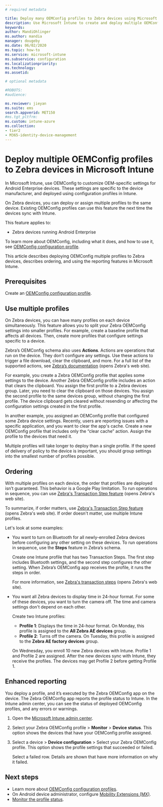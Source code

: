 ```yaml
---
# required metadata

title: Deploy many OEMConfig profiles to Zebra devices using Microsoft Intune
description: Use Microsoft Intune to create and deploy multiple OEMConfig device configuration profiles on Zebra devices running Android Enterprise. Use Zebra actions and steps to order your profiles.
keywords:
author: MandiOhlinger
ms.author: mandia
manager: dougeby
ms.date: 06/02/2020
ms.topic: how-to
ms.service: microsoft-intune
ms.subservice: configuration
ms.localizationpriority:
ms.technology:
ms.assetid: 

# optional metadata

#ROBOTS:
#audience:

ms.reviewer: jieyan
ms.suite: ems
search.appverid: MET150
#ms.tgt_pltfrm:
ms.custom: intune-azure
ms.collection:
- tier2
- M365-identity-device-management
---
```


# Deploy multiple OEMConfig profiles to Zebra devices in Microsoft Intune

In Microsoft Intune, use OEMConfig to customize OEM-specific settings for Android Enterprise devices. These settings are specific to the device manufacturer, and deployed using configuration profiles in Intune.

On Zebra devices, you can deploy or assign multiple profiles to the same device. Existing OEMConfig profiles can use this feature the next time the devices sync with Intune.

This feature applies to:

- Zebra devices running Android Enterprise

To learn more about OEMConfig, including what it does, and how to use it, see [OEMConfig configuration profile](android-oem-configuration-overview.md).

This article describes deploying OEMConfig multiple profiles to Zebra devices, describes ordering, and using the reporting features in Microsoft Intune.

## Prerequisites

Create an [OEMConfig configuration profile](android-oem-configuration-overview.md).

## Use multiple profiles

On Zebra devices, you can have many profiles on each device simultaneously. This feature allows you to split your Zebra OEMConfig settings into smaller profiles. For example, create a baseline profile that affects all devices. Then, create more profiles that configure settings specific to a device.

Zebra’s OEMConfig schema also uses **Actions**. Actions are operations that run on the device. They don’t configure any settings. Use these actions to trigger a file download, clear the clipboard, and more. For a full list of the supported actions, see [Zebra’s documentation](https://techdocs.zebra.com/oemconfig/) (opens Zebra's web site).

For example, you create a Zebra OEMConfig profile that applies some settings to the device. Another Zebra OEMConfig profile includes an action that clears the clipboard. You assign the first profile to a Zebra devices group. Later, you need to clear the clipboard on those devices. You assign the second profile to the same devices group, without changing the first profile. The device clipboard gets cleared without resending or affecting the configuration settings created in the first profile.

In another example, you assigned an OEMConfig profile that configured some Zebra device settings. Recently, users are reporting issues with a specific application, and you want to clear the app's cache. Create a new OEMConfig profile that includes only the “clear cache” action. Assign the profile to the devices that need it.

Multiple profiles will take longer to deploy than a single profile. If the speed of delivery of policy to the device is important, you should group settings into the smallest number of profiles possible. 

## Ordering

With multiple profiles on each device, the order that profiles are deployed isn’t guaranteed. This behavior is a Google Play limitation. To run operations in sequence, you can use [Zebra's Transaction Step feature](https://techdocs.zebra.com/oemconfig/11-4/mc/#transactionsteps) (opens Zebra's web site). 

To summarize, if order matters, use [Zebra's Transaction Step feature](https://techdocs.zebra.com/oemconfig/11-4/mc/#transactionsteps) (opens Zebra's web site). If order doesn't matter, use multiple Intune profiles. 

Let's look at some examples:

- You want to turn on Bluetooth for all newly-enrolled Zebra devices before configuring any other setting on these devices. To run operations in sequence, use the **Steps** feature in Zebra’s schema.

  Create one Intune profile that has two Transaction Steps. The first step includes Bluetooth settings, and the second step configures the other setting. When Zebra’s OEMConfig app receives the profile, it runs the steps in order.

  For more information, see [Zebra's transaction steps](https://techdocs.zebra.com/oemconfig/11-4/mc/#transactionsteps) (opens Zebra's web site).

- You want all Zebra devices to display time in 24-hour format. For some of these devices, you want to turn the camera off. The time and camera settings don't depend on each other.

  Create two Intune profiles:

  - **Profile 1**: Displays the time in 24-hour format. On Monday, this profile is assigned to the **All Zebra AE devices** group.
  - **Profile 2**: Turns off the camera. On Tuesday, this profile is assigned to the **Zebra AE factory devices** group.

  On Wednesday, you enroll 10 new Zebra devices with Intune. Profile 1 and Profile 2 are assigned. After the new devices sync with Intune, they receive the profiles. The devices may get Profile 2 before getting Profile 1.

## Enhanced reporting

You deploy a profile, and it’s executed by the Zebra OEMConfig app on the device. The Zebra OEMConfig app reports the profile status to Intune. In the Intune admin center, you can see the status of deployed OEMConfig profiles, and any errors or warnings.

1. Open the [Microsoft Intune admin center](https://go.microsoft.com/fwlink/?linkid=2109431).
2. Select your Zebra OEMConfig profile > **Monitor** > **Device status**. This option shows the devices that have your OEMConfig profile assigned.
3. Select a device > **Device configuration** > Select your Zebra OEMConfig profile. This option shows the profile settings that succeeded or failed.

    Select a failed row. Details are shown that have more information on why it failed.

## Next steps

- Learn more about [OEMConfig configuration profiles](android-oem-configuration-overview.md).
- On Android device administrator, configure [Mobility Extensions (MX)](android-zebra-mx-overview.md).
- [Monitor the profile status](device-profile-monitor.md).
